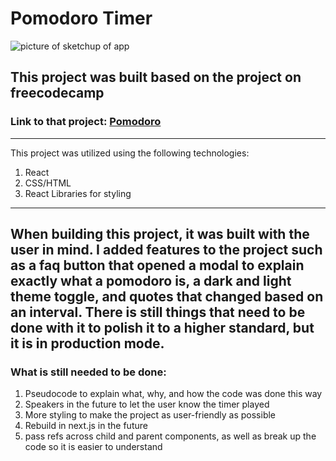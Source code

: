 ﻿# Pomodoro Timer
![picture of sketchup of app](./IMG_5209.jpg)
## This project was built based on the project on freecodecamp
### Link to that project: 	[Pomodoro](https://www.freecodecamp.org/learn/front-end-development-libraries/front-end-development-libraries-projects/build-a-25--5-clock)
---
This project was utilized using the following technologies:
1. React
2. CSS/HTML
3. React Libraries for styling
---
When building this project, it was built with the user in mind. I added features to the project such as a faq button that opened a modal to explain exactly what a pomodoro is, a dark and light theme toggle, and quotes that changed based on an interval. There is still things that need to be done with it to polish it to a higher standard, but it is in production mode.
---
### What is still needed to be done:
1. Pseudocode to explain what, why, and how the code was done this way
2. Speakers in the future to let the user know the timer played
3. More styling to make the project as user-friendly as possible
4. Rebuild in next.js in the future
5. pass refs across child and parent components, as well as break up the code so it is easier to understand
